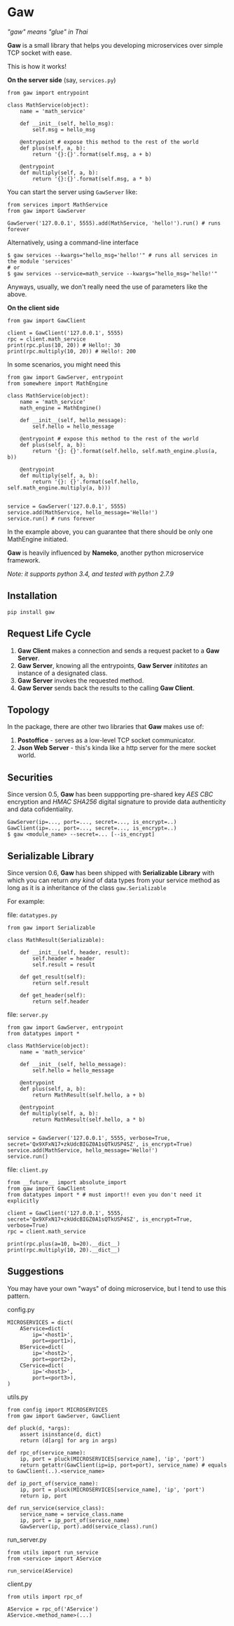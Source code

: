 # Gaw
 
*"gaw" means "glue" in Thai*

**Gaw** is a small library that helps you developing microservices over simple TCP socket with ease.

This is how it works!

**On the server side** (say, `services.py`)

```
from gaw import entrypoint

class MathService(object):
    name = 'math_service'
    
    def __init__(self, hello_msg):
    	self.msg = hello_msg

    @entrypoint # expose this method to the rest of the world
    def plus(self, a, b):
		return '{}:{}'.format(self.msg, a + b)

    @entrypoint
    def multiply(self, a, b):
		return '{}:{}'.format(self.msg, a * b)
```

You can start the server using `GawServer` like:

```
from services import MathService
from gaw import GawServer

GawServer('127.0.0.1', 5555).add(MathService, 'hello!').run() # runs forever
```

Alternatively, using a command-line interface

```
$ gaw services --kwargs="hello_msg='hello!'" # runs all services in the module 'services'
# or
$ gaw services --service=math_service --kwargs="hello_msg='hello!'"
```

Anyways, usually, we don't really need the use of parameters like the above.

**On the client side**

```
from gaw import GawClient

client = GawClient('127.0.0.1', 5555)
rpc = client.math_service
print(rpc.plus(10, 20)) # Hello!: 30
print(rpc.multiply(10, 20)) # Hello!: 200
```

In some scenarios, you might need this

```
from gaw import GawServer, entrypoint
from somewhere import MathEngine

class MathService(object):
    name = 'math_service'
    math_engine = MathEngine()

    def __init__(self, hello_message):
        self.hello = hello_message

    @entrypoint # expose this method to the rest of the world
    def plus(self, a, b):
        return '{}: {}'.format(self.hello, self.math_engine.plus(a, b))

    @entrypoint
    def multiply(self, a, b):
        return '{}: {}'.format(self.hello, self.math_engine.multiply(a, b)))


service = GawServer('127.0.0.1', 5555)
service.add(MathService, hello_message='Hello!')
service.run() # runs forever
```

In the example above, you can guarantee that there should be only one MathEngine initiated.

**Gaw** is heavily influenced by **Nameko**, another python microservice framework.

*Note: it supports python 3.4, and tested with python 2.7.9*

## Installation

```
pip install gaw
```

## Request Life Cycle

1. **Gaw Client** makes a connection and sends a request packet to a **Gaw Server**.
2. **Gaw Server**, knowing all the entrypoints, **Gaw Server** *inititates* an instance of a designated class.
3. **Gaw Server** invokes the requested method.
4. **Gaw Server** sends back the results to the calling **Gaw Client**.


## Topology

In the package, there are other two libraries that **Gaw** makes use of:

1. **Postoffice** - serves as a low-level TCP socket communicator.
2. **Json Web Server** - this's kinda like a http server for the mere socket world.

## Securities

Since version 0.5, **Gaw** has been suppporting pre-shared key *AES CBC* encryption and *HMAC SHA256* digital signature to provide data authenticity and data cofidentiality.

```
GawServer(ip=..., port=..., secret=..., is_encrypt=..)
GawClient(ip=..., port=..., secret=..., is_encrypt=..)
$ gaw <module_name> --secret=... [--is_encrypt]
```

## Serializable Library

Since version 0.6, **Gaw** has been shipped with **Serializable Library** with which you can return *any kind* of data types from your service method as long as it is a inheritance of the class `gaw.Serializable`

For example:

file: `datatypes.py`

```
from gaw import Serializable

class MathResult(Serializable):

    def __init__(self, header, result):
        self.header = header
        self.result = result

    def get_result(self):
        return self.result

    def get_header(self):
        return self.header
```

file: `server.py`

```
from gaw import GawServer, entrypoint
from datatypes import *

class MathService(object):
    name = 'math_service'

    def __init__(self, hello_message):
        self.hello = hello_message

    @entrypoint
    def plus(self, a, b):
        return MathResult(self.hello, a + b)

    @entrypoint
    def multiply(self, a, b):
        return MathResult(self.hello, a * b)


service = GawServer('127.0.0.1', 5555, verbose=True, secret='Qx9XFxN17+zkUdcBIGZ0A1sQTkUSP4SZ', is_encrypt=True)
service.add(MathService, hello_message='Hello!')
service.run()
```

file: `client.py`

```
from __future__ import absolute_import
from gaw import GawClient
from datatypes import * # must import!! even you don't need it explicitly

client = GawClient('127.0.0.1', 5555, secret='Qx9XFxN17+zkUdcBIGZ0A1sQTkUSP4SZ', is_encrypt=True, verbose=True)
rpc = client.math_service

print(rpc.plus(a=10, b=20).__dict__)
print(rpc.multiply(10, 20).__dict__)
```

## Suggestions

You may have your own "ways" of doing microservice, but I tend to use this pattern.

config.py

```
MICROSERVICES = dict(
    AService=dict(
        ip='<host1>',
        port=<port1>),
    BService=dict(
        ip='<host2>',
        port=<port2>),
    CService=dict(
        ip='<host3>',
        port=<port3>),
)
```

utils.py

```
from config import MICROSERVICES
from gaw import GawServer, GawClient

def pluck(d, *args):
    assert isinstance(d, dict)
    return (d[arg] for arg in args)

def rpc_of(service_name):
    ip, port = pluck(MICROSERVICES[service_name], 'ip', 'port')
    return getattr(GawClient(ip=ip, port=port), service_name) # equals to GawClient(..).<service_name>
    
def ip_port_of(service_name):
    ip, port = pluck(MICROSERVICES[service_name], 'ip', 'port')
    return ip, port

def run_service(service_class):
    service_name = service_class.name
    ip, port = ip_port_of(service_name)
    GawServer(ip, port).add(service_class).run()
```

run_server.py

```
from utils import run_service
from <service> import AService

run_service(AService)
```

client.py

```
from utils import rpc_of

AService = rpc_of('AService')
AService.<method_name>(...)
```
